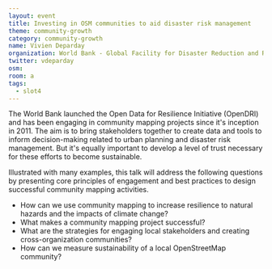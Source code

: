 ```yaml
---
layout: event
title: Investing in OSM communities to aid disaster risk management
theme: community-growth
category: community-growth
name: Vivien Deparday
organization: World Bank - Global Facility for Disaster Reduction and Recovery
twitter: vdeparday
osm:
room: a
tags:
  - slot4
---
```

The World Bank launched the Open Data for Resilience Initiative (OpenDRI) and has been engaging in community mapping projects since it's inception in 2011. The aim is to bring stakeholders together to create data and tools to inform decision-making related to urban planning and disaster risk management. But it's equally important to develop a level of trust necessary for these efforts to become sustainable.

Illustrated with many examples, this talk will address the following questions by presenting core principles of engagement and best practices to design successful community mapping activities.

- How can we use community mapping to increase resilience to natural hazards and the impacts of climate change?
- What makes a community mapping project successful?
- What are the strategies for engaging local stakeholders and creating cross-organization communities?
- How can we measure sustainability of a local OpenStreetMap community?
